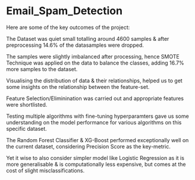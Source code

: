 # Email_Spam_Detection

Here are some of the key outcomes of the project:

The Dataset was quiet small totalling around 4600 samples & after preprocessing 14.6% of the datasamples were dropped.

The samples were slightly imbalanced after processing, hence SMOTE Technique was applied on the data to balance the classes, adding 16.7% more samples to the dataset.

Visualising the distribution of data & their relationships, helped us to get some insights on the relationship between the feature-set.

Feature Selection/Eliminination was carried out and appropriate features were shortlisted.

Testing multiple algorithms with fine-tuning hyperparamters gave us some understanding on the model performance for various algorithms on this specific dataset.

The Random Forest Classifier & XG-Boost performed exceptionally well on the current dataset, considering Precision Score as the key-metric.

Yet it wise to also consider simpler model like Logistic Regression as it is more generalisable & is computationally less expensive, but comes at the cost of slight misclassifications.
